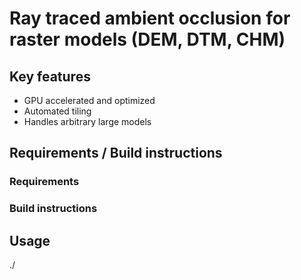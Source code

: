 # Ray traced ambient occlusion for raster models (DEM, DTM, CHM)

## Key features

 - GPU accelerated and optimized
 - Automated tiling
 - Handles arbitrary large models

## Requirements / Build instructions

### Requirements

### Build instructions

## Usage

./